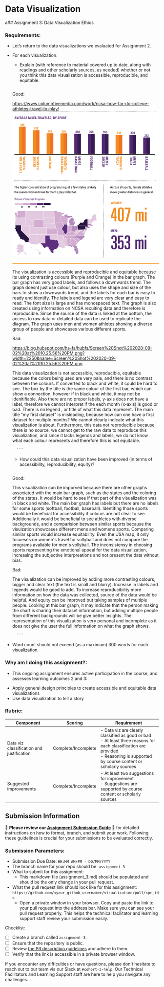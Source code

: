 # Data Visualization

a## Assignment 3: Data Visualization Ethics

### Requirements:
- Let’s return to the data visualizations we evaluated for Assignment 2.  
- For each visualization: 
    - Explain (with reference to material covered up to date, along with readings and other scholarly sources, as needed) whether or not you think this data visualization is accessible, reproducible, and equitable. 
        ```
     Good:
     
     https://www.columnfivemedia.com/work/ncsa-how-far-do-college-athletes-travel-to-play/
     ![Graph being used](image.png)

    The visualization is accessible and reproducible and equitable because its using contrasting colours (Purple and Orange) in the bar graph. The bar graph has very good labels, and follows a downwards trend. The graph doesnt just use colour, but also uses the shape and size of the bars to show a downwards trend, and the labels for each bar is easy to ready and identify. The labels and legend are very clear and easy to read. The font size is large and has monospaced text.  The graph is also created using information on NCSA recuiting data and therefore is reproducible. Since the source of the data is linked at the bottom, the access to raw data or detailed data can be used to replicate the diagram. The graph uses men and women athletes showing a diverse group of people and showcases various different sports.

    Bad:

    https://blog.hubspot.com/hs-fs/hubfs/Screen%20Shot%202020-09-02%20at%2010.25.56%20PM.png?width=2250&name=Screen%20Shot%202020-09-02%20at%2010.25.56%20PM.png

    This data visualization is not accessible, reproducible, equitable because the colors being used are very pale, and there is no contrast between the colours. If converted to black and white, it could be hard to see. The box by the title is the same colour of the first bar, which can show a connection, however if in black and white, it may not be idenitifiable. Also there are no proper labels, y-axis does not have a label, therefore we cannot interpret if the each month (x-axis) is good or bad. There is no legend , or title of what this data represent. The main title "my first dataset" is misleading, because how can one have a first dataset for multiple months? We cannot clearly indicate what this visualization is about. Furthermore, this data not reproducible because there is no source, we cannot get to the raw data to reproduce this visualization, and since it lacks legends and labels, we do not know what each colour represents and therefore this is not equitable. 



        ```
    - How could this data visualization have been improved (in terms of accessibility, reproducibility, equity)?  
        ```
    Good:

    This visualization can be imporved because there are other graphs associated with the main bar graph, such as the states and the coloring of the states. It would be hard to see if that part of the visualization was in black and white. The main bar graph has labels but there are no labels for some sports (softball, football, baseball). Identifing those sports would be beneficial for accessibility if colours are not clear to see. Additionally it would be beneficial to see athletes with diverse backgrounds, and a comparision between similar sports because the visulzation showcases different mens and womens sports. Comparing similar sports would increase equitability. Even the USA map, it only focueses on women's travel for vollyball and does not compare the programs avaliable for men's vollyball. The inconsistensy in choosing sports representing the emotional appeal for the data visualization, increasing the subjective interpreations and not present the data without bias. 

    Bad:

    The visualization can be improved by adding more contrasting colours, bigger and clear text (the text is small and blurry). Increase in labels and legends would be good to add. To increase reproducibility more information on how the data was collected, source of the data would be helpful. And equity can be improved but taking samples of multiple people. Looking at this bar graph, it may indicate that the person making the chart is sharing their dataset information, but adding multiple people from different backgrounds will be give better insights. The representation of this visualization is very personal and incomplete as it does not give the user the full information on what the graph shows. 




        ```

- Word count should not exceed (as a maximum) 300 words for each visualization. 

### Why am I doing this assignment?:
- This ongoing assignment ensures active participation in the course, and assesses learning outcomes 2 and 3:  
* Apply general design principles to create accessible and equitable data visualizations
* Use data visualization to tell a story

### Rubric:
| Component               | Scoring   | Requirement                                                 |
|-------------------------|-----------|-------------------------------------------------------------|
| Data viz classification and justification | Complete/Incomplete | - Data viz are clearly classified as good or bad<br />- At least three reasons for each classification are provided<br />- Reasoning is supported by course content or scholarly sources |
| Suggested improvements  | Complete/Incomplete | - At least two suggestions for improvement<br />- Suggestions are supported by course content or scholarly sources |

## Submission Information

🚨 **Please review our [Assignment Submission Guide](https://github.com/UofT-DSI/onboarding/blob/main/onboarding_documents/submissions.md)** 🚨 for detailed instructions on how to format, branch, and submit your work. Following these guidelines is crucial for your submissions to be evaluated correctly.

### Submission Parameters:
* Submission Due Date: `HH:MM AM/PM - DD/MM/YYYY`
* The branch name for your repo should be: `assignment-3`
* What to submit for this assignment:
    * This markdown file (assignment_3.md) should be populated and should be the only change in your pull request.
* What the pull request link should look like for this assignment: `https://github.com/<your_github_username>/visualization/pull/<pr_id>`
    * Open a private window in your browser. Copy and paste the link to your pull request into the address bar. Make sure you can see your pull request properly. This helps the technical facilitator and learning support staff review your submission easily.

Checklist:
- [ ] Create a branch called `assignment-3`.
- [ ] Ensure that the repository is public.
- [ ] Review [the PR description guidelines](https://github.com/UofT-DSI/onboarding/blob/main/onboarding_documents/submissions.md#guidelines-for-pull-request-descriptions) and adhere to them.
- [ ] Verify that the link is accessible in a private browser window.

If you encounter any difficulties or have questions, please don't hesitate to reach out to our team via our Slack at `#cohort-3-help`. Our Technical Facilitators and Learning Support staff are here to help you navigate any challenges.

